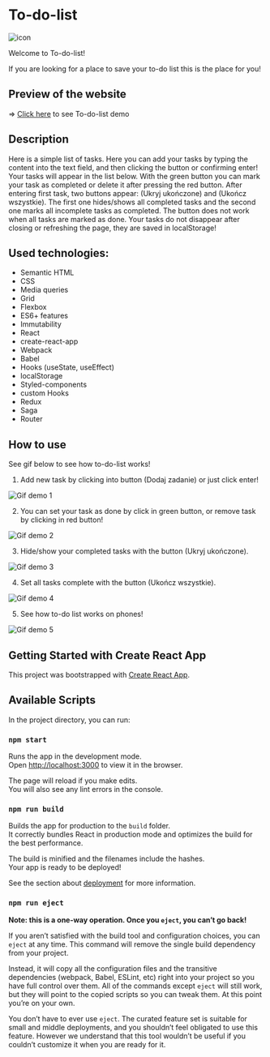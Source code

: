 # To-do-list
![icon](public/icon.png)

Welcome to To-do-list!

If you are looking for a place to save your to-do list this is the place for you!

## Preview of the website 

=> [Click here](https://izabelanowak.github.io/to-do-list-with-redux/) to see To-do-list demo 

## Description
Here is a simple list of tasks. Here you can add your tasks by typing the content into the text field, and then clicking the button or confirming enter! Your tasks will appear in the list below. With the green button you can mark your task as completed or delete it after pressing the red button. After entering first task, two buttons appear: (Ukryj ukończone) and (Ukończ wszystkie). The first one hides/shows all completed tasks and the second one marks all incomplete tasks as completed. The button does not work when all tasks are marked as done. Your tasks do not disappear after closing or refreshing the page, they are saved in localStorage!

## Used technologies:

-   Semantic HTML
-   CSS
-   Media queries
-   Grid
-   Flexbox
-   ES6+ features
-   Immutability
-   React
-   create-react-app
-   Webpack
-   Babel
-   Hooks (useState, useEffect)
-   localStorage
-   Styled-components
-   custom Hooks
-   Redux
-   Saga
-   Router

## How to use
See gif below to see how to-do-list works!

1. Add new task by clicking into button (Dodaj zadanie) or just click enter!

![Gif demo 1](./to-do-demo1.gif)

2. You can set your task as done by click in green button, or remove task by clicking in red button!

![Gif demo 2](./to-do-demo2.gif)

3. Hide/show your completed tasks with the button (Ukryj ukończone).

![Gif demo 3](./to-do-demo3.gif)

4. Set all tasks complete with the button (Ukończ wszystkie).

![Gif demo 4](./to-do-demo4.gif)

5. See how to-do list works on phones!

![Gif demo 5](./to-do-demo5.gif)


## Getting Started with Create React App

This project was bootstrapped with [Create React App](https://github.com/facebook/create-react-app).

## Available Scripts

In the project directory, you can run:

### `npm start`

Runs the app in the development mode.\
Open [http://localhost:3000](http://localhost:3000) to view it in the browser.

The page will reload if you make edits.\
You will also see any lint errors in the console.

### `npm run build`

Builds the app for production to the `build` folder.\
It correctly bundles React in production mode and optimizes the build for the best performance.

The build is minified and the filenames include the hashes.\
Your app is ready to be deployed!

See the section about [deployment](https://facebook.github.io/create-react-app/docs/deployment) for more information.

### `npm run eject`

**Note: this is a one-way operation. Once you `eject`, you can’t go back!**

If you aren’t satisfied with the build tool and configuration choices, you can `eject` at any time. This command will remove the single build dependency from your project.

Instead, it will copy all the configuration files and the transitive dependencies (webpack, Babel, ESLint, etc) right into your project so you have full control over them. All of the commands except `eject` will still work, but they will point to the copied scripts so you can tweak them. At this point you’re on your own.

You don’t have to ever use `eject`. The curated feature set is suitable for small and middle deployments, and you shouldn’t feel obligated to use this feature. However we understand that this tool wouldn’t be useful if you couldn’t customize it when you are ready for it.